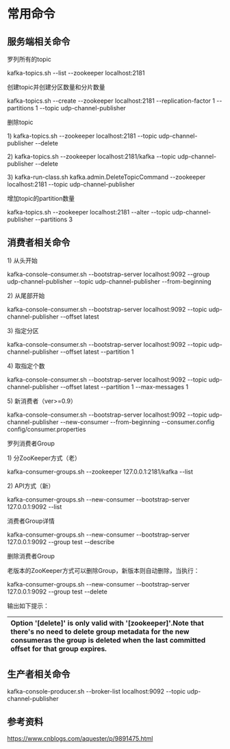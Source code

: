 # 常用命令

## 服务端相关命令

罗列所有的topic

kafka-topics.sh --list --zookeeper localhost:2181

创建topic并创建分区数量和分片数量

kafka-topics.sh --create --zookeeper localhost:2181 --replication-factor 1 --partitions 1 --topic udp-channel-publisher

删除topic

1\) kafka-topics.sh --zookeeper localhost:2181 --topic udp-channel-publisher --delete

2\) kafka-topics.sh --zookeeper localhost:2181/kafka --topic udp-channel-publisher --delete

3\) kafka-run-class.sh kafka.admin.DeleteTopicCommand --zookeeper localhost:2181 --topic udp-channel-publisher

增加topic的partition数量

kafka-topics.sh --zookeeper localhost:2181 --alter --topic udp-channel-publisher  --partitions 3

## 消费者相关命令

1\) 从头开始

kafka-console-consumer.sh --bootstrap-server localhost:9092 --group udp-channel-publisher --topic udp-channel-publisher  --from-beginning

2\) 从尾部开始

kafka-console-consumer.sh --bootstrap-server localhost:9092 --topic udp-channel-publisher  --offset latest

3\) 指定分区

kafka-console-consumer.sh --bootstrap-server localhost:9092 --topic udp-channel-publisher  --offset latest --partition 1

4\) 取指定个数

kafka-console-consumer.sh --bootstrap-server localhost:9092 --topic udp-channel-publisher  --offset latest --partition 1 --max-messages 1

5\) 新消费者（ver&gt;=0.9）

kafka-console-consumer.sh --bootstrap-server localhost:9092 --topic udp-channel-publisher  --new-consumer --from-beginning --consumer.config config/consumer.properties

罗列消费者Group

1\) 分ZooKeeper方式（老）

kafka-consumer-groups.sh --zookeeper 127.0.0.1:2181/kafka --list

2\) API方式（新）

kafka-consumer-groups.sh --new-consumer --bootstrap-server 127.0.0.1:9092 --list

消费者Group详情

kafka-consumer-groups.sh --new-consumer --bootstrap-server 127.0.0.1:9092 --group test --describe

删除消费者Group

老版本的ZooKeeper方式可以删除Group，新版本则自动删除，当执行：

kafka-consumer-groups.sh --new-consumer --bootstrap-server 127.0.0.1:9092 --group test --delete

输出如下提示：

| Option '\[delete\]' is only valid with '\[zookeeper\]'.Note that there's no need to delete group metadata for the new consumeras the group is deleted when the last committed offset for that group expires. |
| :--- |


## 生产者相关命令

kafka-console-producer.sh --broker-list localhost:9092 --topic udp-channel-publisher


## 参考资料
https://www.cnblogs.com/aquester/p/9891475.html

